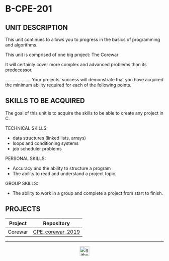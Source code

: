 # B-CPE-201

## UNIT DESCRIPTION

This unit continues to allows you to progress in the basics of programming and algorithms.

This unit is comprised of one big project: The Corewar

It will certainly cover more complex and advanced problems than its predecessor.

....................
Your projects' success will demonstrate that you have acquired the minimum ability required for each of the following points.

## SKILLS TO BE ACQUIRED

The goal of this unit is to acquire the skills to be able to create any project in C.

TECHNICAL SKILLS:
- data structures (linked lists, arrays)
- loops and conditioning systems
- job scheduler problems

PERSONAL SKILLS:
- Accuracy and the ability to structure a program
- The ability to read and understand a project topic.

GROUP SKILLS:
- The ability to work in a group and complete a project from start to finish.

## PROJECTS

| Project  | Repository |
| ------------- | ------------- |
| Corewar  | [CPE_corewar_2019](./CPE_corewar_2019)  |

---

<div align="center">

<a href="https://github.com/blacky-yg" target="_blank"><img src="https://cdn.jsdelivr.net/npm/simple-icons@3.0.1/icons/github.svg" alt="github.com" width="30"></a>

</div>